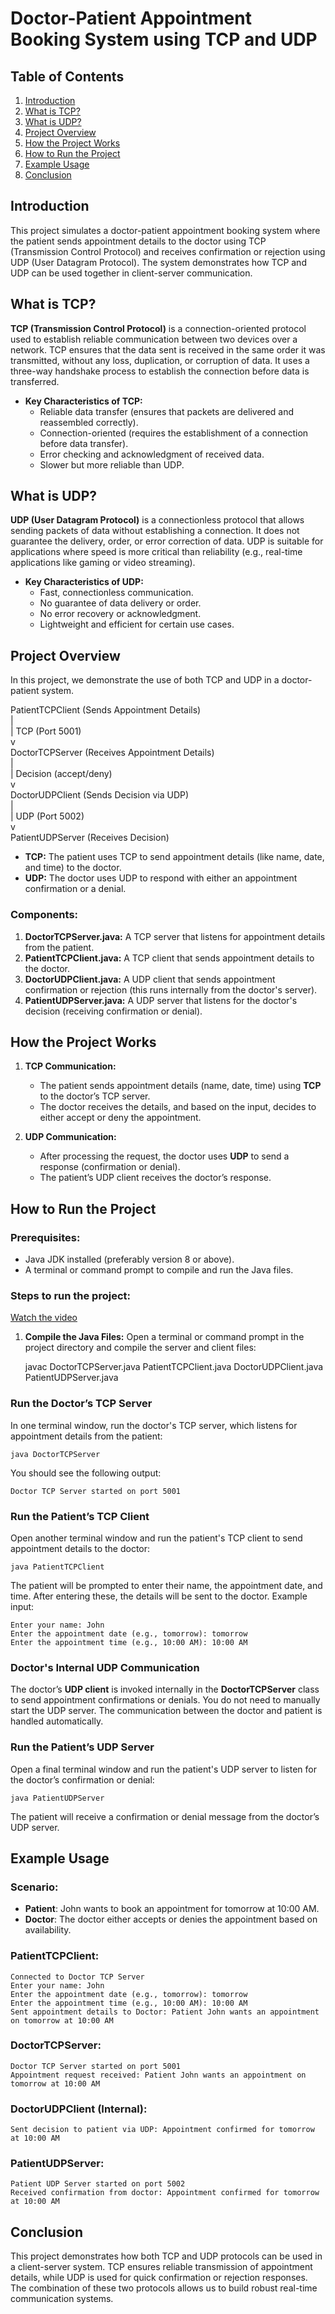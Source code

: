 # Doctor-Patient Appointment Booking System using TCP and UDP

## Table of Contents

1. [Introduction](#introduction)
2. [What is TCP?](#what-is-tcp)
3. [What is UDP?](#what-is-udp)
4. [Project Overview](#project-overview)
5. [How the Project Works](#how-the-project-works)
6. [How to Run the Project](#how-to-run-the-project)
7. [Example Usage](#example-usage)
8. [Conclusion](#conclusion)

## Introduction

This project simulates a doctor-patient appointment booking system where the patient sends appointment details to the doctor using TCP (Transmission Control Protocol) and receives confirmation or rejection using UDP (User Datagram Protocol). The system demonstrates how TCP and UDP can be used together in client-server communication.

## What is TCP?

**TCP (Transmission Control Protocol)** is a connection-oriented protocol used to establish reliable communication between two devices over a network. TCP ensures that the data sent is received in the same order it was transmitted, without any loss, duplication, or corruption of data. It uses a three-way handshake process to establish the connection before data is transferred.

- **Key Characteristics of TCP:**
  - Reliable data transfer (ensures that packets are delivered and reassembled correctly).
  - Connection-oriented (requires the establishment of a connection before data transfer).
  - Error checking and acknowledgment of received data.
  - Slower but more reliable than UDP.

## What is UDP?

**UDP (User Datagram Protocol)** is a connectionless protocol that allows sending packets of data without establishing a connection. It does not guarantee the delivery, order, or error correction of data. UDP is suitable for applications where speed is more critical than reliability (e.g., real-time applications like gaming or video streaming).

- **Key Characteristics of UDP:**
  - Fast, connectionless communication.
  - No guarantee of data delivery or order.
  - No error recovery or acknowledgment.
  - Lightweight and efficient for certain use cases.

## Project Overview

In this project, we demonstrate the use of both TCP and UDP in a doctor-patient system.

PatientTCPClient (Sends Appointment Details)  
 |  
 | TCP (Port 5001)  
 v  
DoctorTCPServer (Receives Appointment Details)  
 |  
 | Decision (accept/deny)  
 v  
DoctorUDPClient (Sends Decision via UDP)  
 |  
 | UDP (Port 5002)  
 v  
PatientUDPServer (Receives Decision)

- **TCP:** The patient uses TCP to send appointment details (like name, date, and time) to the doctor.
- **UDP:** The doctor uses UDP to respond with either an appointment confirmation or a denial.

### Components:

1. **DoctorTCPServer.java:** A TCP server that listens for appointment details from the patient.
2. **PatientTCPClient.java:** A TCP client that sends appointment details to the doctor.
3. **DoctorUDPClient.java:** A UDP client that sends appointment confirmation or rejection (this runs internally from the doctor's server).
4. **PatientUDPServer.java:** A UDP server that listens for the doctor's decision (receiving confirmation or denial).

## How the Project Works

1. **TCP Communication:**

   - The patient sends appointment details (name, date, time) using **TCP** to the doctor’s TCP server.
   - The doctor receives the details, and based on the input, decides to either accept or deny the appointment.

2. **UDP Communication:**
   - After processing the request, the doctor uses **UDP** to send a response (confirmation or denial).
   - The patient’s UDP client receives the doctor’s response.

## How to Run the Project

### Prerequisites:

- Java JDK installed (preferably version 8 or above).
- A terminal or command prompt to compile and run the Java files.

### Steps to run the project:

[Watch the video](path_to_your_video.mp4)

1. **Compile the Java Files:**
   Open a terminal or command prompt in the project directory and compile the server and client files:

   javac DoctorTCPServer.java PatientTCPClient.java DoctorUDPClient.java PatientUDPServer.java

### Run the Doctor’s TCP Server

In one terminal window, run the doctor's TCP server, which listens for appointment details from the patient:

    java DoctorTCPServer

You should see the following output:

    Doctor TCP Server started on port 5001

### Run the Patient’s TCP Client

Open another terminal window and run the patient's TCP client to send appointment details to the doctor:

    java PatientTCPClient

The patient will be prompted to enter their name, the appointment date, and time. After entering these, the details will be sent to the doctor. Example input:

    Enter your name: John
    Enter the appointment date (e.g., tomorrow): tomorrow
    Enter the appointment time (e.g., 10:00 AM): 10:00 AM

### Doctor's Internal UDP Communication

The doctor’s **UDP client** is invoked internally in the **DoctorTCPServer** class to send appointment confirmations or denials. You do not need to manually start the UDP server. The communication between the doctor and patient is handled automatically.

### Run the Patient’s UDP Server

Open a final terminal window and run the patient's UDP server to listen for the doctor’s confirmation or denial:

    java PatientUDPServer

The patient will receive a confirmation or denial message from the doctor’s UDP server.

## Example Usage

### Scenario:

- **Patient**: John wants to book an appointment for tomorrow at 10:00 AM.
- **Doctor**: The doctor either accepts or denies the appointment based on availability.

### PatientTCPClient:

    Connected to Doctor TCP Server
    Enter your name: John
    Enter the appointment date (e.g., tomorrow): tomorrow
    Enter the appointment time (e.g., 10:00 AM): 10:00 AM
    Sent appointment details to Doctor: Patient John wants an appointment on tomorrow at 10:00 AM

### DoctorTCPServer:

    Doctor TCP Server started on port 5001
    Appointment request received: Patient John wants an appointment on tomorrow at 10:00 AM

### DoctorUDPClient (Internal):

    Sent decision to patient via UDP: Appointment confirmed for tomorrow at 10:00 AM

### PatientUDPServer:

    Patient UDP Server started on port 5002
    Received confirmation from doctor: Appointment confirmed for tomorrow at 10:00 AM

## Conclusion

This project demonstrates how both TCP and UDP protocols can be used in a client-server system. TCP ensures reliable transmission of appointment details, while UDP is used for quick confirmation or rejection responses. The combination of these two protocols allows us to build robust real-time communication systems.
